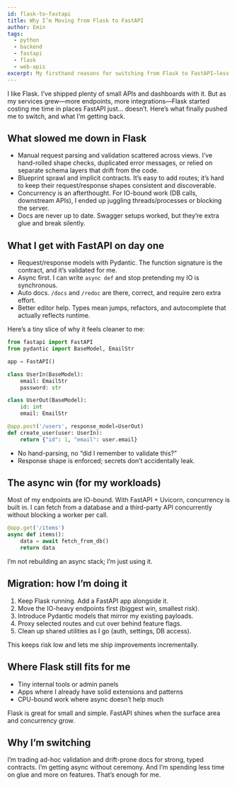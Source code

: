 ```yaml
---
id: flask-to-fastapi
title: Why I’m Moving from Flask to FastAPI
author: Emin
tags:
  - python
  - backend
  - fastapi
  - flask
  - web-apis
excerpt: My firsthand reasons for switching from Flask to FastAPI—less boilerplate, built-in validation, async performance, and a smoother developer experience.
---
```

I like Flask. I’ve shipped plenty of small APIs and dashboards with it. But as my services grew—more endpoints, more integrations—Flask started costing me time in places FastAPI just… doesn’t. Here’s what finally pushed me to switch, and what I’m getting back.

## What slowed me down in Flask

- Manual request parsing and validation scattered across views. I’ve hand-rolled shape checks, duplicated error messages, or relied on separate schema layers that drift from the code.
- Blueprint sprawl and implicit contracts. It’s easy to add routes; it’s hard to keep their request/response shapes consistent and discoverable.
- Concurrency is an afterthought. For IO-bound work (DB calls, downstream APIs), I ended up juggling threads/processes or blocking the server.
- Docs are never up to date. Swagger setups worked, but they’re extra glue and break silently.

## What I get with FastAPI on day one

- Request/response models with Pydantic. The function signature is the contract, and it’s validated for me.
- Async first. I can write `async def` and stop pretending my IO is synchronous.
- Auto docs. `/docs` and `/redoc` are there, correct, and require zero extra effort.
- Better editor help. Types mean jumps, refactors, and autocomplete that actually reflects runtime.

Here’s a tiny slice of why it feels cleaner to me:

```python
from fastapi import FastAPI
from pydantic import BaseModel, EmailStr

app = FastAPI()

class UserIn(BaseModel):
    email: EmailStr
    password: str

class UserOut(BaseModel):
    id: int
    email: EmailStr

@app.post('/users', response_model=UserOut)
def create_user(user: UserIn):
    return {"id": 1, "email": user.email}
```

- No hand-parsing, no “did I remember to validate this?”
- Response shape is enforced; secrets don’t accidentally leak.

## The async win (for my workloads)

Most of my endpoints are IO-bound. With FastAPI + Uvicorn, concurrency is built in. I can fetch from a database and a third-party API concurrently without blocking a worker per call.

```python
@app.get('/items')
async def items():
    data = await fetch_from_db()
    return data
```

I’m not rebuilding an async stack; I’m just using it.

## Migration: how I’m doing it

1. Keep Flask running. Add a FastAPI app alongside it.
2. Move the IO-heavy endpoints first (biggest win, smallest risk).
3. Introduce Pydantic models that mirror my existing payloads.
4. Proxy selected routes and cut over behind feature flags.
5. Clean up shared utilities as I go (auth, settings, DB access).

This keeps risk low and lets me ship improvements incrementally.

## Where Flask still fits for me

- Tiny internal tools or admin panels
- Apps where I already have solid extensions and patterns
- CPU-bound work where async doesn’t help much

Flask is great for small and simple. FastAPI shines when the surface area and concurrency grow.

## Why I’m switching

I’m trading ad-hoc validation and drift-prone docs for strong, typed contracts. I’m getting async without ceremony. And I’m spending less time on glue and more on features. That’s enough for me.


